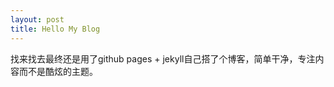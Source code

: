 ```yaml
---
layout: post
title: Hello My Blog
---
```


找来找去最终还是用了github pages + jekyll自己搭了个博客，简单干净，专注内容而不是酷炫的主题。

